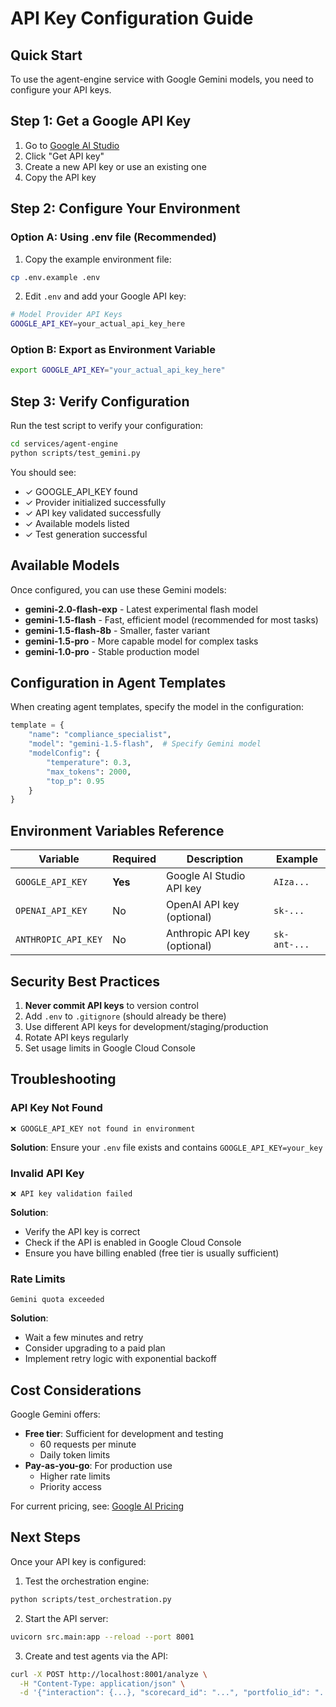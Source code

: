 # API Key Configuration Guide

## Quick Start

To use the agent-engine service with Google Gemini models, you need to configure your API keys.

## Step 1: Get a Google API Key

1. Go to [Google AI Studio](https://makersuite.google.com/app/apikey)
2. Click "Get API key"
3. Create a new API key or use an existing one
4. Copy the API key

## Step 2: Configure Your Environment

### Option A: Using .env file (Recommended)

1. Copy the example environment file:
```bash
cp .env.example .env
```

2. Edit `.env` and add your Google API key:
```bash
# Model Provider API Keys
GOOGLE_API_KEY=your_actual_api_key_here
```

### Option B: Export as Environment Variable

```bash
export GOOGLE_API_KEY="your_actual_api_key_here"
```

## Step 3: Verify Configuration

Run the test script to verify your configuration:

```bash
cd services/agent-engine
python scripts/test_gemini.py
```

You should see:
- ✓ GOOGLE_API_KEY found
- ✓ Provider initialized successfully
- ✓ API key validated successfully
- ✓ Available models listed
- ✓ Test generation successful

## Available Models

Once configured, you can use these Gemini models:

- **gemini-2.0-flash-exp** - Latest experimental flash model
- **gemini-1.5-flash** - Fast, efficient model (recommended for most tasks)
- **gemini-1.5-flash-8b** - Smaller, faster variant
- **gemini-1.5-pro** - More capable model for complex tasks
- **gemini-1.0-pro** - Stable production model

## Configuration in Agent Templates

When creating agent templates, specify the model in the configuration:

```python
template = {
    "name": "compliance_specialist",
    "model": "gemini-1.5-flash",  # Specify Gemini model
    "modelConfig": {
        "temperature": 0.3,
        "max_tokens": 2000,
        "top_p": 0.95
    }
}
```

## Environment Variables Reference

| Variable | Required | Description | Example |
|----------|----------|-------------|---------|
| `GOOGLE_API_KEY` | **Yes** | Google AI Studio API key | `AIza...` |
| `OPENAI_API_KEY` | No | OpenAI API key (optional) | `sk-...` |
| `ANTHROPIC_API_KEY` | No | Anthropic API key (optional) | `sk-ant-...` |

## Security Best Practices

1. **Never commit API keys** to version control
2. Add `.env` to `.gitignore` (should already be there)
3. Use different API keys for development/staging/production
4. Rotate API keys regularly
5. Set usage limits in Google Cloud Console

## Troubleshooting

### API Key Not Found
```
❌ GOOGLE_API_KEY not found in environment
```
**Solution**: Ensure your `.env` file exists and contains `GOOGLE_API_KEY=your_key`

### Invalid API Key
```
❌ API key validation failed
```
**Solution**: 
- Verify the API key is correct
- Check if the API is enabled in Google Cloud Console
- Ensure you have billing enabled (free tier is usually sufficient)

### Rate Limits
```
Gemini quota exceeded
```
**Solution**:
- Wait a few minutes and retry
- Consider upgrading to a paid plan
- Implement retry logic with exponential backoff

## Cost Considerations

Google Gemini offers:
- **Free tier**: Sufficient for development and testing
  - 60 requests per minute
  - Daily token limits
- **Pay-as-you-go**: For production use
  - Higher rate limits
  - Priority access

For current pricing, see: [Google AI Pricing](https://ai.google.dev/pricing)

## Next Steps

Once your API key is configured:

1. Test the orchestration engine:
```bash
python scripts/test_orchestration.py
```

2. Start the API server:
```bash
uvicorn src.main:app --reload --port 8001
```

3. Create and test agents via the API:
```bash
curl -X POST http://localhost:8001/analyze \
  -H "Content-Type: application/json" \
  -d '{"interaction": {...}, "scorecard_id": "...", "portfolio_id": "..."}'
```